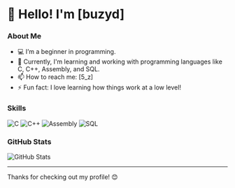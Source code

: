 # 👋 Hello! I'm [buzyd]

### About Me
- 💻 I’m a beginner in programming.
- 🌱 Currently, I'm learning and working with programming languages like C, C++, Assembly, and SQL.
- 📫 How to reach me: [5_z]
- ⚡ Fun fact: I love learning how things work at a low level!

### Skills
![C](https://img.shields.io/badge/C-A8B9CC?style=for-the-badge&logo=c&logoColor=white)
![C++](https://img.shields.io/badge/C++-00599C?style=for-the-badge&logo=c%2B%2B&logoColor=white)
![Assembly](https://img.shields.io/badge/Assembly-525252?style=for-the-badge)
![SQL](https://img.shields.io/badge/SQL-4479A1?style=for-the-badge&logo=sql&logoColor=white)

### GitHub Stats
![GitHub Stats](https://github-readme-stats.vercel.app/api?username=yourusername&show_icons=true&theme=light)

---

Thanks for checking out my profile! 😊
